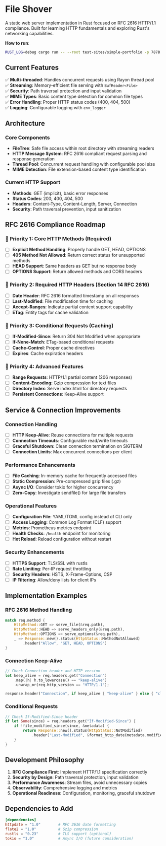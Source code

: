 # File Shover

A static web server implementation in Rust focused on RFC 2616 HTTP/1.1 compliance. Built for learning HTTP fundamentals and exploring Rust's networking capabilities.

**How to run:**
```bash
RUST_LOG=debug cargo run -- --root test-sites/simple-portfolio -p 7878
```

## Current Features

✅ **Multi-threaded**: Handles concurrent requests using Rayon thread pool  
✅ **Streaming**: Memory-efficient file serving with `BufReader<File>`  
✅ **Security**: Path traversal protection and input validation  
✅ **MIME Types**: Basic content type detection for common file types  
✅ **Error Handling**: Proper HTTP status codes (400, 404, 500)  
✅ **Logging**: Configurable logging with `env_logger`  

## Architecture

### Core Components

- **FileTree**: Safe file access within root directory with streaming readers
- **HTTP Message System**: RFC 2616 compliant request parsing and response generation
- **Thread Pool**: Concurrent request handling with configurable pool size
- **MIME Detection**: File extension-based content type identification

### Current HTTP Support

- **Methods**: GET (implicit), basic error responses
- **Status Codes**: 200, 400, 404, 500
- **Headers**: Content-Type, Content-Length, Server, Connection
- **Security**: Path traversal prevention, input sanitization

## RFC 2616 Compliance Roadmap

### 🎯 Priority 1: Core HTTP Methods (Required)
- [ ] **Explicit Method Handling**: Properly handle GET, HEAD, OPTIONS
- [ ] **405 Method Not Allowed**: Return correct status for unsupported methods
- [ ] **HEAD Support**: Same headers as GET but no response body
- [ ] **OPTIONS Support**: Return allowed methods and CORS headers

### 🎯 Priority 2: Required HTTP Headers (Section 14 RFC 2616)
- [ ] **Date Header**: RFC 2616 formatted timestamp on all responses
- [ ] **Last-Modified**: File modification time for caching
- [ ] **Accept-Ranges**: Indicate partial content support capability
- [ ] **ETag**: Entity tags for cache validation

### 🎯 Priority 3: Conditional Requests (Caching)
- [ ] **If-Modified-Since**: Return 304 Not Modified when appropriate
- [ ] **If-None-Match**: ETag-based conditional requests
- [ ] **Cache-Control**: Proper cache directives
- [ ] **Expires**: Cache expiration headers

### 🎯 Priority 4: Advanced Features
- [ ] **Range Requests**: HTTP/1.1 partial content (206 responses)
- [ ] **Content-Encoding**: Gzip compression for text files
- [ ] **Directory Index**: Serve index.html for directory requests
- [ ] **Persistent Connections**: Keep-Alive support

## Service & Connection Improvements

### Connection Handling
- [ ] **HTTP Keep-Alive**: Reuse connections for multiple requests
- [ ] **Connection Timeouts**: Configurable read/write timeouts
- [ ] **Graceful Shutdown**: Clean connection termination on SIGTERM
- [ ] **Connection Limits**: Max concurrent connections per client

### Performance Enhancements
- [ ] **File Caching**: In-memory cache for frequently accessed files
- [ ] **Static Compression**: Pre-compressed gzip files (.gz)
- [ ] **Async I/O**: Consider tokio for higher concurrency
- [ ] **Zero-Copy**: Investigate sendfile() for large file transfers

### Operational Features
- [ ] **Configuration File**: YAML/TOML config instead of CLI only
- [ ] **Access Logging**: Common Log Format (CLF) support
- [ ] **Metrics**: Prometheus metrics endpoint
- [ ] **Health Checks**: `/health` endpoint for monitoring
- [ ] **Hot Reload**: Reload configuration without restart

### Security Enhancements
- [ ] **HTTPS Support**: TLS/SSL with rustls
- [ ] **Rate Limiting**: Per-IP request throttling
- [ ] **Security Headers**: HSTS, X-Frame-Options, CSP
- [ ] **IP Filtering**: Allow/deny lists for client IPs

## Implementation Examples

### RFC 2616 Method Handling
```rust
match req.method {
    HttpMethod::GET => serve_file(&req.path),
    HttpMethod::HEAD => serve_headers_only(&req.path),
    HttpMethod::OPTIONS => serve_options(&req.path),
    _ => Response::new().status(HttpStatus::MethodNotAllowed)
        .header("Allow", "GET, HEAD, OPTIONS")
}
```

### Connection Keep-Alive
```rust
// Check Connection header and HTTP version
let keep_alive = req.headers.get("Connection")
    .map(|h| h.to_lowercase() == "keep-alive")
    .unwrap_or(req.http_version == "HTTP/1.1");

response.header("Connection", if keep_alive { "keep-alive" } else { "close" })
```

### Conditional Requests
```rust
// Check If-Modified-Since header
if let Some(since) = req.headers.get("If-Modified-Since") {
    if !file_modified_since(since, &metadata) {
        return Response::new().status(HttpStatus::NotModified)
            .header("Last-Modified", &format_http_date(metadata.modified()?));
    }
}
```

## Development Philosophy

1. **RFC Compliance First**: Implement HTTP/1.1 specification correctly
2. **Security by Design**: Path traversal protection, input validation
3. **Performance Awareness**: Stream files, avoid unnecessary copies
4. **Observability**: Comprehensive logging and metrics
5. **Operational Readiness**: Configuration, monitoring, graceful shutdown

## Dependencies to Add

```toml
[dependencies]
httpdate = "1.0"        # RFC 2616 date formatting
flate2 = "1.0"          # Gzip compression
rustls = "0.23"         # TLS support (optional)
tokio = "1.0"           # Async I/O (future consideration)
```